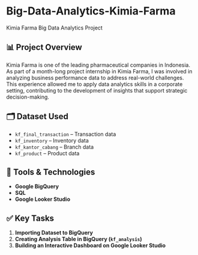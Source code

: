 # Big-Data-Analytics-Kimia-Farma
Kimia Farma Big Data Analytics Project 

## 📊 Project Overview

Kimia Farma is one of the leading pharmaceutical companies in Indonesia. As part of a month-long project internship in Kimia Farma, I was involved in analyzing business performance data to address real-world challenges. This experience allowed me to apply data analytics skills in a corporate setting, contributing to the development of insights that support strategic decision-making.

## 🗂️ Dataset Used

- `kf_final_transaction` – Transaction data
- `kf_inventory` – Inventory data
- `kf_kantor_cabang` – Branch data
- `kf_product` – Product data

## 🔧 Tools & Technologies

- **Google BigQuery** 
- **SQL** 
- **Google Looker Studio** 

## ✅ Key Tasks

1. **Importing Dataset to BigQuery**
2. **Creating Analysis Table in BigQuery (`kf_analysis`)**
3. **Building an Interactive Dashboard on Google Looker Studio**






